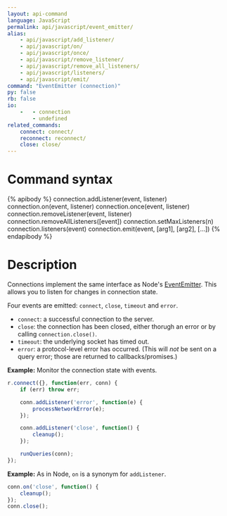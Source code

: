 ```yaml
---
layout: api-command
language: JavaScript
permalink: api/javascript/event_emitter/
alias:
    - api/javascript/add_listener/
    - api/javascript/on/
    - api/javascript/once/
    - api/javascript/remove_listener/
    - api/javascript/remove_all_listeners/
    - api/javascript/listeners/
    - api/javascript/emit/
command: "EventEmitter (connection)"
py: false
rb: false
io:
    -   - connection
        - undefined
related_commands:
    connect: connect/
    reconnect: reconnect/
    close: close/
---
```


# Command syntax #

{% apibody %}
connection.addListener(event, listener)
connection.on(event, listener)
connection.once(event, listener)
connection.removeListener(event, listener)
connection.removeAllListeners([event])
connection.setMaxListeners(n)
connection.listeners(event)
connection.emit(event, [arg1], [arg2], [...])
{% endapibody %}

# Description #

Connections implement the same interface as Node's [EventEmitter][ee]. This allows you to listen for changes in connection state.

[ee]: http://nodejs.org/api/events.html#events_class_events_eventemitter

Four events are emitted: `connect`, `close`, `timeout` and `error`.

- `connect`: a successful connection to the server.
- `close`: the connection has been closed, either thorugh an error or by calling `connection.close()`.
- `timeout`: the underlying socket has timed out.
- `error`: a protocol-level error has occurred. (This will *not* be sent on a query error; those are returned to callbacks/promises.)

__Example:__ Monitor the connection state with events.


```js
r.connect({}, function(err, conn) {
    if (err) throw err;

    conn.addListener('error', function(e) {
        processNetworkError(e);
    });

    conn.addListener('close', function() {
        cleanup();
    });

    runQueries(conn);
});
```

__Example:__ As in Node, `on` is a synonym for `addListener`.

```js
conn.on('close', function() {
    cleanup();
});
conn.close();
```

